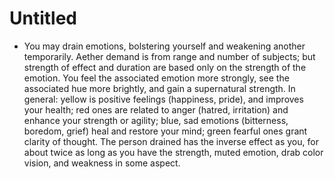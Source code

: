 # Untitled

- You may drain emotions, bolstering yourself and weakening another temporarily. Aether demand is from range and number of subjects; but strength of effect and duration are based only on the strength of the emotion. You feel the associated emotion more strongly, see the associated hue more brightly, and gain a supernatural strength. In general: yellow is positive feelings (happiness, pride), and improves your health; red ones are related to anger (hatred, irritation) and enhance your strength or agility; blue, sad emotions (bitterness, boredom, grief) heal and restore your mind; green fearful ones grant clarity of thought. The person drained has the inverse effect as you, for about twice as long as you have the strength, muted emotion, drab color vision, and weakness in some aspect.